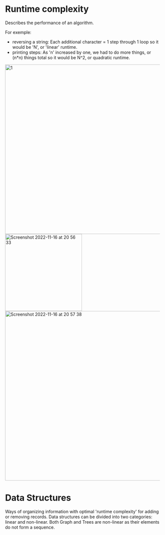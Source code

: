 # Runtime complexity

Describes the performance of an algorithm.

For exemple:

- reversing a string: Each additional character = 1 step through 1 loop so it would be 'N', or 'linear' runtime.
- printing steps: As 'n' increased by one, we had to do more things, or (n\*n) things total so it would be N^2, or quadratic runtime.

<img width="550" alt="1" src="https://user-images.githubusercontent.com/30498113/202268633-ec28a256-d7d6-4e25-b760-afc1bbdfd6e0.png">

<img width="250" alt="Screenshot 2022-11-16 at 20 56 33" src="https://user-images.githubusercontent.com/30498113/202268810-e4a2abad-3065-40a7-904a-9a2c9fe6d83f.png">

<img width="550" alt="Screenshot 2022-11-16 at 20 57 38" src="https://user-images.githubusercontent.com/30498113/202269032-efe6572b-d58f-45fe-a833-2627bdfe836a.png">


# Data Structures

Ways of organizing information with optimal 'runtime complexity' for adding or removing records.
Data structures can be divided into two categories: linear and non-linear. Both Graph and Trees are non-linear as their elements do not form a sequence.


